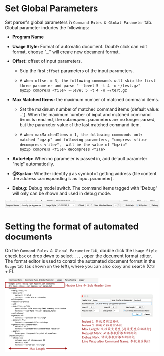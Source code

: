 # Set Global Parameters

Set parser's global parameters in `Command Rules & Global Parameter` tab. Global parameter includes the followings:

- **Program Name**

- **Usage Style:** Format of automatic document. Double click can edit format, choose "..." will create new document format.

- **Offset:** offset of input parameters.

  - Skip the first `offset` parameters of the input parameters.

  - ```
    # when offset = 3, the following commmands will skip the first three parameter and parse "--level 5 -t 4 -o ~/test.gz"
    bgzip compress <file> --level 5 -t 4 -o ~/test.gz
    ```

- **Max Matched Items:** the maximum number of matched command items.

  - Set the maximum number of matched command items (default value: `-1`). When the maximum number of input and matched command items is reached, the subsequent parameters are no longer parsed, but the parameter value of the last matched command item.

  - ```
    # when maxMatchedItems = 1, the following commmands only matched "bgzip" and following parameters, "compress <file> decompress <file>",  will be the value of "bgzip"
    bgzip compress <file> decompress <file>
    ```

- **AutoHelp:** When no parameter is passed in, add default parameter "help" automatically.

- **@Syntax:** Whether identify `@` as symbol of getting address (file content the address corresponding is as input parameter).

- **Debug:** Debug model switch. The command items tagged with "Debug" will only can be shown and used in debug mode.

![globalparameter-set](../../../image/globalparameter-set.png)

# Setting the format of automated documents

On the `Command Rules & Global Parameter` tab, double click the `Usage Style` check box or drop down to select `...` , open the document format editor. The format editor is used to control the automated document format in the `Usage` tab (as shown on the left), where you can also copy and search (Ctrl + F).

![globalparameter-usage](../../../image/globalparameter-usage.png)